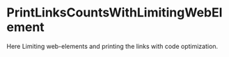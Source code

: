 # PrintLinksCountsWithLimitingWebElement
Here Limiting web-elements and printing the links with code optimization.





